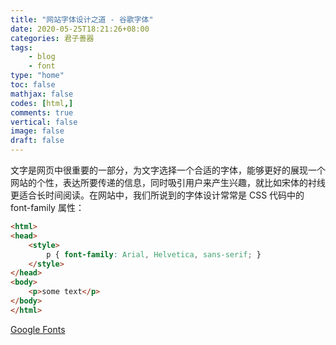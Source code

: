 ```yaml
---
title: "网站字体设计之道 - 谷歌字体"
date: 2020-05-25T18:21:26+08:00
categories: 君子善器
tags:
    - blog
    - font
type: "home"
toc: false
mathjax: false
codes: [html,]
comments: true
vertical: false
image: false
draft: false
---
```


文字是网页中很重要的一部分，为文字选择一个合适的字体，能够更好的展现一个网站的个性，表达所要传递的信息，同时吸引用户来产生兴趣，就比如宋体的衬线更适合长时间阅读。在网站中，我们所说到的字体设计常常是 CSS 代码中的 font-family 属性：

```html
<html>
<head>
    <style>
        p { font-family: Arial, Helvetica, sans-serif; }
    </style>
</head>
<body>
    <p>some text</p>
</body>
</html>
```

[Google Fonts](https://fonts.google.com/)

<!--more-->
